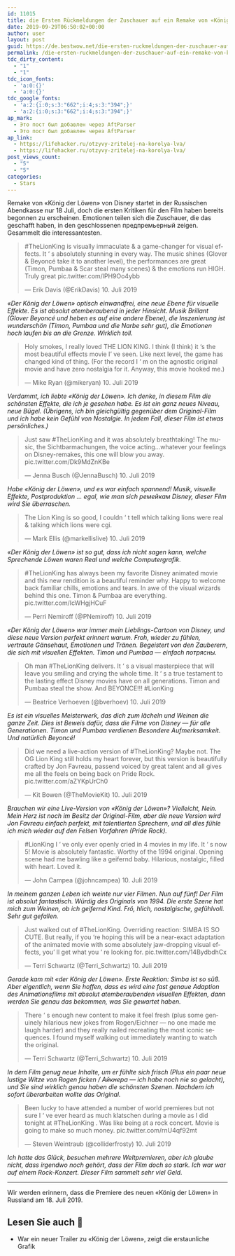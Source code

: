 ```yaml
---
id: 11015
title: die Ersten Rückmeldungen der Zuschauer auf ein Remake von «König der Löwen»
date: 2019-09-29T06:50:02+00:00
author: user
layout: post
guid: https://de.bestwow.net/die-ersten-ruckmeldungen-der-zuschauer-auf-ein-remake-von-konig-der-lowen/
permalink: /die-ersten-ruckmeldungen-der-zuschauer-auf-ein-remake-von-konig-der-lowen/
tdc_dirty_content:
  - "1"
  - "1"
tdc_icon_fonts:
  - 'a:0:{}'
  - 'a:0:{}'
tdc_google_fonts:
  - 'a:2:{i:0;s:3:"662";i:4;s:3:"394";}'
  - 'a:2:{i:0;s:3:"662";i:4;s:3:"394";}'
ap_mark:
  - Это пост был добавлен через AftParser
  - Это пост был добавлен через AftParser
ap_link:
  - https://lifehacker.ru/otzyvy-zritelej-na-korolya-lva/
  - https://lifehacker.ru/otzyvy-zritelej-na-korolya-lva/
post_views_count:
  - "5"
  - "5"
categories:
  - Stars
---
```

Remake von «König der Löwen» von Disney startet in der Russischen Abendkasse nur 18 Juli, doch die ersten Kritiken für den Film haben bereits begonnen zu erscheinen. Emotionen teilen sich die Zuschauer, die das geschafft haben, in den geschlossenen предпремьерный zeigen. Gesammelt die interessantesten.

> <p dir="ltr" lang="en">
>   #TheLionKing is visually immaculate & a game-changer for visual effects. It &#8216; s absolutely stunning in every way. The music shines (Glover & Beyoncé take it to another level), the performances are great (Timon, Pumbaa & Scar steal many scenes) & the emotions run HIGH. Truly great pic.twitter.com/lPH9Oo4ybb
> </p>
> 
> — Erik Davis (@ErikDavis) 10. Juli 2019

_«Der König der Löwen» optisch einwandfrei, eine neue Ebene für visuelle Effekte. Es ist absolut atemberaubend in jeder Hinsicht. Musik Brillant (Glover Beyoncé und heben es auf eine andere Ebene), die Inszenierung ist wunderschön (Timon, Pumbaa und die Narbe sehr gut), die Emotionen hoch laufen bis an die Grenze. Wirklich toll._

> <p dir="ltr" lang="en">
>   Holy smokes, I really loved THE LION KING. I think (I think) it &#8216;s the most beautiful effects movie I&#8217; ve seen. Like next level, the game has changed kind of thing. (For the record I &#8216; m on the agnostic original movie and have zero nostalgia for it. Anyway, this movie hooked me.)
> </p>
> 
> — Mike Ryan (@mikeryan) 10. Juli 2019

_Verdammt, ich liebte «König der Löwen». Ich denke, in diesem Film die schönsten Effekte, die ich je gesehen habe. Es ist ein ganz neues Niveau, neue Bügel. (Übrigens, ich bin gleichgültig gegenüber dem Original-Film und ich habe kein Gefühl von Nostalgie. In jedem Fall, dieser Film ist etwas persönliches.)_

> <p dir="ltr" lang="en">
>   Just saw #TheLionKing and it was absolutely breathtaking! The music, the Sichtbarmachungen, the voice acting&#8230;whatever your feelings on Disney-remakes, this one will blow you away. pic.twitter.com/Dk9MdZnKBe
> </p>
> 
> — Jenna Busch (@JennaBusch) 10. Juli 2019

_Habe «König der Löwen», und es war einfach spannend! Musik, visuelle Effekte, Postproduktion &#8230; egal, wie man sich ремейкам Disney, dieser Film wird Sie überraschen._

> <p dir="ltr" lang="en">
>   The Lion King is so good, I couldn &#8216; t tell which talking lions were real & talking which lions were cgi.
> </p>
> 
> — Mark Ellis (@markellislive) 10. Juli 2019

_«Der König der Löwen» ist so gut, dass ich nicht sagen kann, welche Sprechende Löwen waren Real und welche Computergrafik._

> <p dir="ltr" lang="en">
>   #TheLionKing has always been my favorite Disney animated movie and this new rendition is a beautiful reminder why. Happy to welcome back familiar chills, emotions and tears. In awe of the visual wizards behind this one. Timon & Pumbaa are everything. pic.twitter.com/IcWHgjHCuF
> </p>
> 
> — Perri Nemiroff (@PNemiroff) 10. Juli 2019

_«Der König der Löwen» war immer mein Lieblings-Cartoon von Disney, und diese neue Version perfekt erinnert warum. Froh, wieder zu fühlen, vertraute Gänsehaut, Emotionen und Tränen. Begeistert von den Zauberern, die sich mit visuellen Effekten. Timon und Pumbaa — einfach потрясны._

> <p dir="ltr" lang="en">
>   Oh man #TheLionKing delivers. It &#8216; s a visual masterpiece that will leave you smiling and crying the whole time. It &#8216; s a true testament to the lasting effect Disney movies have on all generations. Timon and Pumbaa steal the show. And BEYONCE!!! #LionKing
> </p>
> 
> — Beatrice Verhoeven (@bverhoev) 10. Juli 2019

_Es ist ein visuelles Meisterwerk, das dich zum lächeln und Weinen die ganze Zeit. Dies ist Beweis dafür, dass die Filme von Disney — für alle Generationen. Timon und Pumbaa verdienen Besondere Aufmerksamkeit. Und natürlich Beyoncé!_

> <p dir="ltr" lang="en">
>   Did we need a live-action version of #TheLionKing? Maybe not. The OG Lion King still holds my heart forever, but this version is beautifully crafted by Jon Favreau, passend voiced by great talent and all gives me all the feels on being back on Pride Rock. pic.twitter.com/aZYKpUrCh0
> </p>
> 
> — Kit Bowen (@TheMovieKit) 10. Juli 2019

_Brauchen wir eine Live-Version von «König der Löwen»? Vielleicht, Nein. Mein Herz ist noch im Besitz der Original-Film, aber die neue Version wird Jon Favreau einfach perfekt, mit talentierten Sprechern, und all dies fühle ich mich wieder auf den Felsen Vorfahren (Pride Rock)._

> <p dir="ltr" lang="en">
>   #LionKing I &#8216; ve only ever openly cried in 4 movies in my life. It &#8216; s now 5! Movie is absolutely fantastic. Worthy of the 1994 original. Opening scene had me bawling like a geifernd baby. Hilarious, nostalgic, filled with heart. Loved it.
> </p>
> 
> — John Campea (@johncampea) 10. Juli 2019

_In meinem ganzen Leben ich weinte nur vier Filmen. Nun auf fünf! Der Film ist absolut fantastisch. Würdig des Originals von 1994. Die erste Szene hat mich zum Weinen, ob ich geifernd Kind. Frö, hlich, nostalgische, gefühlvoll. Sehr gut gefallen._

> <p dir="ltr" lang="en">
>   Just walked out of #TheLionKing. Overriding reaction: SIMBA IS SO CUTE. But really, if you &#8216;re hoping this will be a near-exact adaptation of the animated movie with some absolutely jaw-dropping visual effects, you&#8217; ll get what you &#8216; re looking for. pic.twitter.com/14BydbdhCx
> </p>
> 
> — Terri Schwartz (@Terri_Schwartz) 10. Juli 2019

_Gerade kam mit «der König der Löwen». Erste Reaktion: Simba ist so süß. Aber eigentlich, wenn Sie hoffen, dass es wird eine fast genaue Adaption des Animationsfilms mit absolut atemberaubenden visuellen Effekten, dann werden Sie genau das bekommen, was Sie gewartet haben._ 

> <p dir="ltr" lang="en">
>   There &#8216; s enough new content to make it feel fresh (plus some genuinely hilarious new jokes from Rogen/Eichner — no one made me laugh harder) and they really nailed recreating the most iconic sequences. I found myself walking out immediately wanting to watch the original.
> </p>
> 
> — Terri Schwartz (@Terri_Schwartz) 10. Juli 2019

_In dem Film genug neue Inhalte, um er fühlte sich frisch (Plus ein paar neue lustige Witze von Rogen ficken / Айкнера — ich habe noch nie so gelacht), und Sie sind wirklich genau haben die schönsten Szenen. Nachdem ich sofort überarbeiten wollte das Original._

> <p dir="ltr" lang="en">
>   Been lucky to have attended a number of world premieres but not sure I &#8216; ve ever heard as much klatschen during a movie as I did tonight at #TheLionKing . Was like being at a rock concert. Movie is going to make so much money. pic.twitter.com/rnU4qf92mt
> </p>
> 
> — Steven Weintraub (@colliderfrosty) 10. Juli 2019

_Ich hatte das Glück, besuchen mehrere Weltpremieren, aber ich glaube nicht, dass irgendwo noch gehört, dass der Film doch so stark. Ich war war auf einem Rock-Konzert. Dieser Film sammelt sehr viel Geld._

* * *

Wir werden erinnern, dass die Premiere des neuen «König der Löwen» in Russland am 18. Juli 2019.

<div>
  <h2 class="read-also__title">
    <span>Lesen Sie auch</span> <span>🧐 </span>
  </h2>
  
  <ul class="read-also__list">
    <li>
      War ein neuer Trailer zu «König der Löwen», zeigt die erstaunliche Grafik
    </li>
  </ul>
</div>